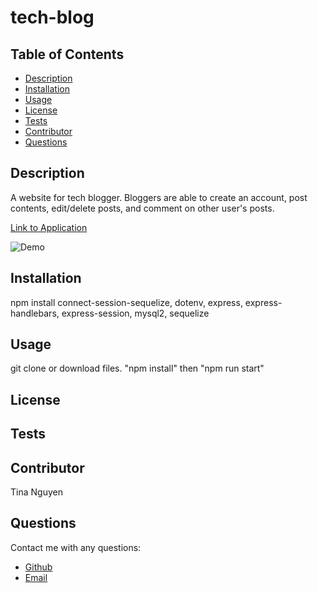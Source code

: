 
# tech-blog
## Table of Contents
* [Description](#description)
* [Installation](#installation)
* [Usage](#Usage)
* [License](#License)
* [Tests](#Tests)
* [Contributor](#Contributor)
* [Questions](#Questions)

## Description 
A website for tech blogger. Bloggers are able to create an account, post contents, edit/delete posts, and comment on other user's posts.

[Link to Application](https://tina-tech-blog.herokuapp.com/)

![Demo](https://github.com/ohwhytina/tech-blog/blob/main/img/Tech%20Blog.gif?raw=true)

## Installation
npm install connect-session-sequelize, dotenv, express, express-handlebars, express-session, mysql2, sequelize

## Usage
git clone or download files. "npm install" then "npm run start"

## License


## Tests


## Contributor
Tina Nguyen

## Questions 
Contact me with any questions: 
* [Github](https://github.com/ohwhytina)
* [Email](mailto:nguyentinaca@yahoo.com)
